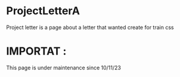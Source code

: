 # ProjectLetterA

Project letter is a page about a letter that wanted create for train css

# IMPORTAT : 

This page is under maintenance since 10/11/23

